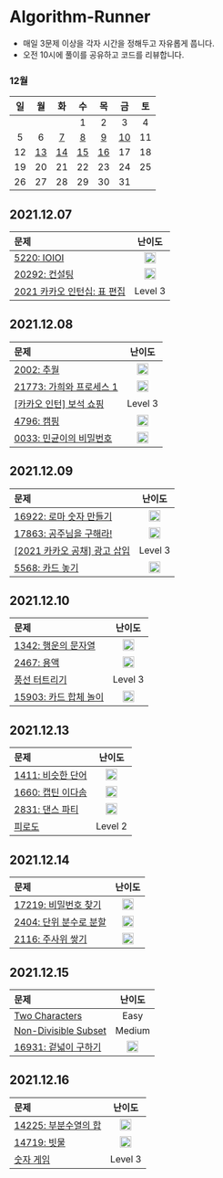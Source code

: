 # Algorithm-Runner
- 매일 3문제 이상을 각자 시간을 정해두고 자유롭게 풉니다.
- 오전 10시에 풀이를 공유하고 코드를 리뷰합니다.

### 12월
|일|월|화|수|목|금|토|
|:-:|:-:|:-:|:-:|:-:|:-:|:-:|
||||1|2|3|4|
|5|6|[7](#20211207)|[8](#20211208)|[9](#20211209)|[10](#20211210)|11|
|12|[13](#20211213)|[14](#20211214)|[15](#20211215)|[16](#20211216)|17|18|
|19|20|21|22|23|24|25|
|26|27|28|29|30|31||

## 2021.12.07
|문제|난이도|
|:--|:-:|
|[5220: IOIOI](https://www.acmicpc.net/problem/5525)|<img src="https://static.solved.ac/tier_small/9.svg" width="20" height="20">|
|[20292: 컨설팅](https://www.acmicpc.net/problem/20292)|<img src="https://static.solved.ac/tier_small/12.svg" width="20" height="20">|
|[2021 카카오 인턴십: 표 편집](https://programmers.co.kr/learn/courses/30/lessons/81303)|Level 3|

## 2021.12.08
|문제|난이도|
|:--|:-:|
|[2002: 추월](https://www.acmicpc.net/problem/2002)|<img src="https://static.solved.ac/tier_small/10.svg" width="20" height="20">|
|[21773: 가희와 프로세스 1](https://www.acmicpc.net/problem/21773)|<img src="https://static.solved.ac/tier_small/11.svg" width="20" height="20">|
|[[카카오 인턴] 보석 쇼핑](https://programmers.co.kr/learn/courses/30/lessons/67258)|Level 3|
|[4796: 캠핑](https://www.acmicpc.net/problem/4796)|<img src="https://static.solved.ac/tier_small/6.svg" width="20" height="20">|
|[0033: 민균이의 비밀번호](https://www.acmicpc.net/problem/9933)|<img src="https://static.solved.ac/tier_small/5.svg" width="20" height="20">|

## 2021.12.09
|문제|난이도|
|:--|:-:|
|[16922: 로마 숫자 만들기](https://www.acmicpc.net/problem/16922)|<img src="https://static.solved.ac/tier_small/8.svg" width="20" height="20">|
|[17863: 공주님을 구해라!](https://www.acmicpc.net/problem/17836)|<img src="https://static.solved.ac/tier_small/11.svg" width="20" height="20">|
|[[2021 카카오 공채] 광고 삽입](https://programmers.co.kr/learn/courses/30/lessons/72414)|Level 3|
|[5568: 카드 놓기](https://www.acmicpc.net/problem/5568)|<img src="https://static.solved.ac/tier_small/6.svg" width="20" height="20">|

## 2021.12.10
|문제|난이도|
|:--|:-:|
|[1342: 행운의 문자열](https://www.acmicpc.net/problem/1342)|<img src="https://static.solved.ac/tier_small/10.svg" width="20" height="20">|
|[2467: 용액](https://www.acmicpc.net/problem/2467)|<img src="https://static.solved.ac/tier_small/11.svg" width="20" height="20">|
|[풍선 터트리기](https://programmers.co.kr/learn/courses/30/lessons/68646)|Level 3|
|[15903: 카드 합체 놀이](https://www.acmicpc.net/problem/15903)|<img src="https://static.solved.ac/tier_small/9.svg" width="20" height="20">|

## 2021.12.13
|문제|난이도|
|:--|:-:|
|[1411: 비슷한 단어](https://www.acmicpc.net/problem/1411)|<img src="https://static.solved.ac/tier_small/9.svg" width="20" height="20">|
|[1660: 캡틴 이다솜](https://www.acmicpc.net/problem/1660)|<img src="https://static.solved.ac/tier_small/9.svg" width="20" height="20">|
|[2831: 댄스 파티](https://www.acmicpc.net/problem/2831)|<img src="https://static.solved.ac/tier_small/13.svg" width="20" height="20">|
|[피로도](https://programmers.co.kr/learn/courses/30/lessons/87946)|Level 2|

## 2021.12.14
|문제|난이도|
|:--|:-:|
|[17219: 비밀번호 찾기](https://www.acmicpc.net/problem/17219)|<img src="https://static.solved.ac/tier_small/7.svg" width="20" height="20">|
|[2404: 단위 분수로 분할](https://www.acmicpc.net/problem/2404)|<img src="https://static.solved.ac/tier_small/10.svg" width="20" height="20">|
|[2116: 주사위 쌓기](https://www.acmicpc.net/problem/2116)|<img src="https://static.solved.ac/tier_small/11.svg" width="20" height="20">|

## 2021.12.15
|문제|난이도|
|:--|:-:|
|[Two Characters](https://www.hackerrank.com/challenges/two-characters/problem?isFullScreen=true)|Easy|
|[Non-Divisible Subset](https://www.hackerrank.com/challenges/non-divisible-subset/problem?isFullScreen=true)|Medium|
|[16931: 겉넓이 구하기](https://www.acmicpc.net/problem/16931)|<img src="https://static.solved.ac/tier_small/9.svg" width="20" height="20">|

## 2021.12.16
|문제|난이도|
|:--|:-:|
|[14225: 부분수열의 합](https://www.acmicpc.net/problem/14225)|<img src="https://static.solved.ac/tier_small/10.svg" width="20" height="20">|
|[14719: 빗물](https://www.acmicpc.net/problem/14719)|<img src="https://static.solved.ac/tier_small/11.svg" width="20" height="20">|
|[숫자 게임](https://programmers.co.kr/learn/courses/30/lessons/12987)|Level 3|
